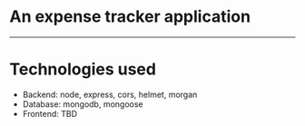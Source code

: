 # An expense tracker application

---

# Technologies used

- Backend: node, express, cors, helmet, morgan
- Database: mongodb, mongoose
- Frontend: TBD
